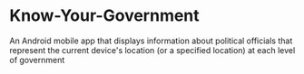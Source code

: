 # Know-Your-Government

An Android mobile app that displays information about political officials that represent the current device's location (or a specified location) at each level of government
